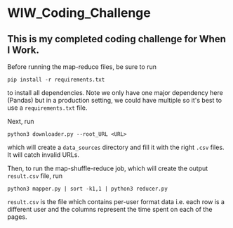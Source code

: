 # WIW_Coding_Challenge

## This is my completed coding challenge for When I Work.

Before running the map-reduce files, be sure to run

`pip install -r requirements.txt`

to install all dependencies. Note we only have one major dependency here (Pandas) but in a production setting, we could have multiple so it's best to use a `requirements.txt` file.

Next, run 

`python3 downloader.py --root_URL <URL>`

which will create a `data_sources` directory and fill it with the right `.csv` files. It will catch invalid URLs. 

Then, to run the map-shuffle-reduce job, which will create the output `result.csv` file, run

`python3 mapper.py | sort -k1,1 | python3 reducer.py`

`result.csv` is the file which contains per-user format data i.e. each row is a different user and the columns represent the time spent on each of the pages.